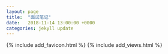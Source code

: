 ```yaml
---
layout: page
title:  "面试笔记"
date:   2018-11-14 13:00:00 +0000
categories: jekyll update
---
```

{% include add_favicon.html %}
{% include add_views.html %}

